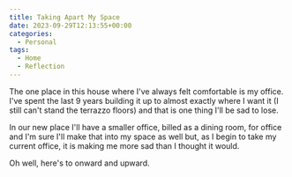 ```yaml
---
title: Taking Apart My Space
date: 2023-09-29T12:13:55+00:00
categories:
  - Personal
tags:
  - Home
  - Reflection
---
```


The one place in this house where I've always felt comfortable is my office. I've spent the last 9 years building it up to almost exactly where I want it (I still can't stand the terrazzo floors) and that is one thing I'll be sad to lose.

In our new place I'll have a smaller office, billed as a dining room, for office and I'm sure I'll make that into my space as well but, as I begin to take my current office, it is making me more sad than I thought it would.

Oh well, here's to onward and upward.